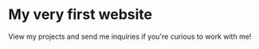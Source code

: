 # My very first website 

View my projects and send me inquiries if you're curious to work with me!
